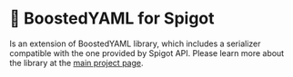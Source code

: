 # 🔼 BoostedYAML for Spigot

Is an extension of BoostedYAML library, which includes a serializer compatible with the one provided by Spigot API.
Please learn more about the library at the [main project page](https://github.com/dejvokep/boosted-yaml).